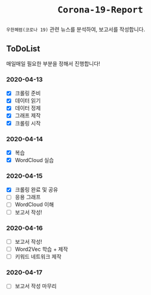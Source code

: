 # <p align=center>`Corona-19-Report`</p>
`우한폐렴(코로나 19)` 관련 뉴스를 분석하여, 보고서를 작성합니다.

## ToDoList
매일매일 필요한 부분을 정해서 진행합니다!

### 2020-04-13
- [x] 크롤링 준비
- [x] 데이터 읽기
- [x] 데이터 정제
- [x] 그래프 제작
- [x] 크롤링 시작

### 2020-04-14
- [x] 복습
- [x] WordCloud 실습

### 2020-04-15
- [x] 크롤링 완료 및 공유
- [ ] 응용 그래프
- [ ] WordCloud 이해
- [ ] 보고서 작성!

### 2020-04-16
- [ ] 보고서 작성!
- [ ] Word2Vec 학습 + 제작
- [ ] 키워드 네트워크 제작

### 2020-04-17
- [ ] 보고서 작성 마무리
